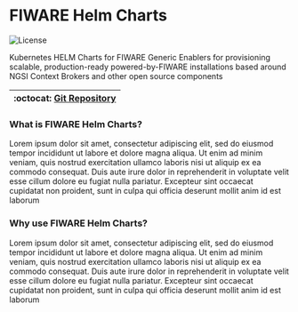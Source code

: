 # FIWARE Helm Charts

![License](https://img.shields.io/github/license/fiware/helm-charts)

Kubernetes HELM Charts for FIWARE Generic Enablers for provisioning scalable, production-ready powered-by-FIWARE installations  based around NGSI Context Brokers and other open source components

| :octocat: [Git Repository](https://github.com/FIWARE/helm-charts) |
| ----------------------------------------------------------------- |

### What is FIWARE Helm Charts?

Lorem ipsum dolor sit amet, consectetur adipiscing elit, sed do eiusmod tempor incididunt ut labore et dolore magna aliqua. Ut enim ad minim
veniam, quis nostrud exercitation ullamco laboris nisi ut aliquip ex ea commodo consequat. Duis aute irure dolor in reprehenderit in voluptate
velit esse cillum dolore eu fugiat nulla pariatur. Excepteur sint occaecat cupidatat non proident, sunt in culpa qui officia deserunt mollit anim
id est laborum

### Why use FIWARE Helm Charts?

Lorem ipsum dolor sit amet, consectetur adipiscing elit, sed do eiusmod tempor incididunt ut labore et dolore magna aliqua. Ut enim ad minim
veniam, quis nostrud exercitation ullamco laboris nisi ut aliquip ex ea commodo consequat. Duis aute irure dolor in reprehenderit in voluptate
velit esse cillum dolore eu fugiat nulla pariatur. Excepteur sint occaecat cupidatat non proident, sunt in culpa qui officia deserunt mollit anim
id est laborum
